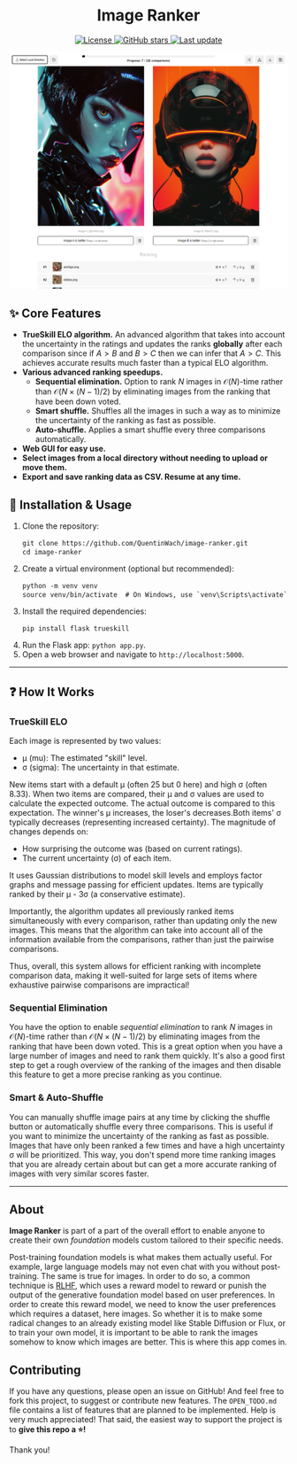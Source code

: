 <div align="center">
  <h1>Image Ranker</h1>
  <p>
    <a href="https://opensource.org/licenses/MIT">
      <img src="https://img.shields.io/github/license/QuentinWach/image-ranker" alt="License">
    </a>
    <a href="https://github.com/QuentinWach/1v1-image-ranker/stargazers">
      <img src="https://img.shields.io/github/stars/QuentinWach/image-ranker" alt="GitHub stars">
    </a>
    <a href="https://github.com/QuentinWach/1v1-image-ranker/commits/main">
      <img src="https://img.shields.io/github/last-commit/QuentinWach/image-ranker" alt="Last update">
    </a>
  </p>
</div>

![alt text](static/header_v0_1.png)

## ✨ Core Features
- **TrueSkill ELO algorithm.** An advanced algorithm that takes into account the uncertainty in the ratings and updates the ranks **globally** after each comparison since if $A > B$ and $B > C$ then we can infer that $A > C$. This achieves accurate results much faster than a typical ELO algorithm.
- **Various advanced ranking speedups.** 
  - **Sequential elimination.** Option to rank $N$ images in $\mathcal{O}(N)$-time rather than $\mathcal{O}(N \times (N-1)/2)$ by eliminating images from the ranking that have been down voted.
  - **Smart shuffle.** Shuffles all the images in such a way as to minimize the uncertainty of the ranking as fast as possible.
  - **Auto-shuffle.** Applies a smart shuffle every three comparisons automatically.
- **Web GUI for easy use.**
- **Select images from a local directory without needing to upload or move them.**
- **Export and save ranking data as CSV. Resume at any time.**

## 🚀 Installation & Usage
1. Clone the repository:
   ```
   git clone https://github.com/QuentinWach/image-ranker.git
   cd image-ranker
   ```
2. Create a virtual environment (optional but recommended):
   ```
   python -m venv venv
   source venv/bin/activate  # On Windows, use `venv\Scripts\activate`
   ```
3. Install the required dependencies:
   ```
   pip install flask trueskill
   ```
4. Run the Flask app: `python app.py`.
5. Open a web browser and navigate to `http://localhost:5000`.

---
## ❓ How It Works
### TrueSkill ELO
Each image is represented by two values:
- μ (mu): The estimated "skill" level.
- σ (sigma): The uncertainty in that estimate.

New items start with a default μ (often 25 but 0 here) and high σ (often 8.33). When two items are compared, their μ and σ values are used to calculate the expected outcome. The actual outcome is compared to this expectation. The winner's μ increases, the loser's decreases.Both items' σ typically decreases (representing increased certainty). The magnitude of changes depends on:
- How surprising the outcome was (based on current ratings).
- The current uncertainty (σ) of each item.

It uses Gaussian distributions to model skill levels and employs factor graphs and message passing for efficient updates. Items are typically ranked by their μ - 3σ (a conservative estimate).

Importantly, the algorithm updates all previously ranked items simultaneously with every comparison, rather than updating only the new images. This means that the algorithm can take into account all of the information available from the comparisons, rather than just the pairwise comparisons.

Thus, overall, this system allows for efficient ranking with incomplete comparison data, making it well-suited for large sets of items where exhaustive pairwise comparisons are impractical!

### Sequential Elimination
You have the option to enable _sequential elimination_ to rank $N$ images in $\mathcal{O}(N)$-time rather than $\mathcal{O}(N \times (N-1)/2)$ by eliminating images from the ranking that have been down voted. This is a great option when you have a large number of images and need to rank them quickly. It's also a good first step to get a rough overview of the ranking of the images and then disable this feature to get a more precise ranking as you continue.

### Smart & Auto-Shuffle
You can manually shuffle image pairs at any time by clicking the shuffle button or automatically shuffle every three comparisons. This is useful if you want to minimize the uncertainty of the ranking as fast as possible. Images that have only been ranked a few times and have a high uncertainty σ will be prioritized. This way, you don't spend more time ranking images that you are already certain about but can get a more accurate ranking of images with very similar scores faster.

---
## About
**Image Ranker** is part of a part of the overall effort to enable anyone to create their own _foundation_ models custom tailored to their specific needs.

Post-training foundation models is what makes them actually useful. For example, large language models may not even chat with you without post-training. The same is true for images. In order to do so, a common technique is [RLHF](https://huggingface.co/docs/trl/main/en/index), which uses a reward model to reward or punish the output of the generative foundation model based on user preferences. In order to create this reward model, we need to know the user preferences which requires a dataset, here images. So whether it is to make some radical changes to an already existing model like Stable Diffusion or Flux, or to train your own model, it is important to be able to rank the images somehow to know which images are better. This is where this app comes in.

## Contributing
If you have any questions, please open an issue on GitHub! And feel free to fork this project, to suggest or contribute new features. The `OPEN_TODO.md` file contains a list of features that are planned to be implemented. Help is very much appreciated! That said, the easiest way to support the project is to **give this repo a ⭐!**

Thank you!
